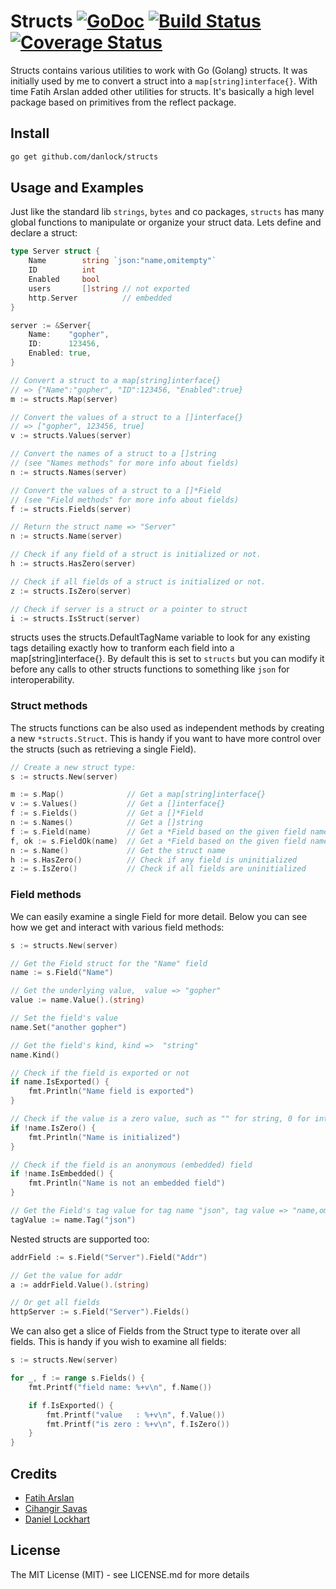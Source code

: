 # Structs [![GoDoc](http://img.shields.io/badge/go-documentation-blue.svg?style=flat-square)](http://godoc.org/github.com/fatih/structs) [![Build Status](http://img.shields.io/travis/fatih/structs.svg?style=flat-square)](https://travis-ci.org/fatih/structs) [![Coverage Status](http://img.shields.io/coveralls/fatih/structs.svg?style=flat-square)](https://coveralls.io/r/fatih/structs)

Structs contains various utilities to work with Go (Golang) structs. It was
initially used by me to convert a struct into a `map[string]interface{}`. With
time Fatih Arslan added other utilities for structs.  It's basically a high level
package based on primitives from the reflect package.

## Install

```bash
go get github.com/danlock/structs
```

## Usage and Examples

Just like the standard lib `strings`, `bytes` and co packages, `structs` has
many global functions to manipulate or organize your struct data. Lets define
and declare a struct:

```go
type Server struct {
	Name        string `json:"name,omitempty"`
	ID          int
	Enabled     bool
	users       []string // not exported
	http.Server          // embedded
}

server := &Server{
	Name:    "gopher",
	ID:      123456,
	Enabled: true,
}
```

```go
// Convert a struct to a map[string]interface{}
// => {"Name":"gopher", "ID":123456, "Enabled":true}
m := structs.Map(server)

// Convert the values of a struct to a []interface{}
// => ["gopher", 123456, true]
v := structs.Values(server)

// Convert the names of a struct to a []string
// (see "Names methods" for more info about fields)
n := structs.Names(server)

// Convert the values of a struct to a []*Field
// (see "Field methods" for more info about fields)
f := structs.Fields(server)

// Return the struct name => "Server"
n := structs.Name(server)

// Check if any field of a struct is initialized or not.
h := structs.HasZero(server)

// Check if all fields of a struct is initialized or not.
z := structs.IsZero(server)

// Check if server is a struct or a pointer to struct
i := structs.IsStruct(server)
```

structs uses the structs.DefaultTagName variable to look for any existing tags detailing exactly how to tranform each field into a map[string]interface{}. By default this is set to `structs` but you can modify it before any calls to other structs functions to something like `json` for interoperability.


### Struct methods

The structs functions can be also used as independent methods by creating a new
`*structs.Struct`. This is handy if you want to have more control over the
structs (such as retrieving a single Field).

```go
// Create a new struct type:
s := structs.New(server)

m := s.Map()              // Get a map[string]interface{}
v := s.Values()           // Get a []interface{}
f := s.Fields()           // Get a []*Field
n := s.Names()            // Get a []string
f := s.Field(name)        // Get a *Field based on the given field name
f, ok := s.FieldOk(name)  // Get a *Field based on the given field name
n := s.Name()             // Get the struct name
h := s.HasZero()          // Check if any field is uninitialized
z := s.IsZero()           // Check if all fields are uninitialized
```

### Field methods

We can easily examine a single Field for more detail. Below you can see how we
get and interact with various field methods:


```go
s := structs.New(server)

// Get the Field struct for the "Name" field
name := s.Field("Name")

// Get the underlying value,  value => "gopher"
value := name.Value().(string)

// Set the field's value
name.Set("another gopher")

// Get the field's kind, kind =>  "string"
name.Kind()

// Check if the field is exported or not
if name.IsExported() {
	fmt.Println("Name field is exported")
}

// Check if the value is a zero value, such as "" for string, 0 for int
if !name.IsZero() {
	fmt.Println("Name is initialized")
}

// Check if the field is an anonymous (embedded) field
if !name.IsEmbedded() {
	fmt.Println("Name is not an embedded field")
}

// Get the Field's tag value for tag name "json", tag value => "name,omitempty"
tagValue := name.Tag("json")
```

Nested structs are supported too:

```go
addrField := s.Field("Server").Field("Addr")

// Get the value for addr
a := addrField.Value().(string)

// Or get all fields
httpServer := s.Field("Server").Fields()
```

We can also get a slice of Fields from the Struct type to iterate over all
fields. This is handy if you wish to examine all fields:

```go
s := structs.New(server)

for _, f := range s.Fields() {
	fmt.Printf("field name: %+v\n", f.Name())

	if f.IsExported() {
		fmt.Printf("value   : %+v\n", f.Value())
		fmt.Printf("is zero : %+v\n", f.IsZero())
	}
}
```

## Credits

 * [Fatih Arslan](https://github.com/fatih)
 * [Cihangir Savas](https://github.com/cihangir)
 * [Daniel Lockhart](https://github.com/danlock)

## License

The MIT License (MIT) - see LICENSE.md for more details
